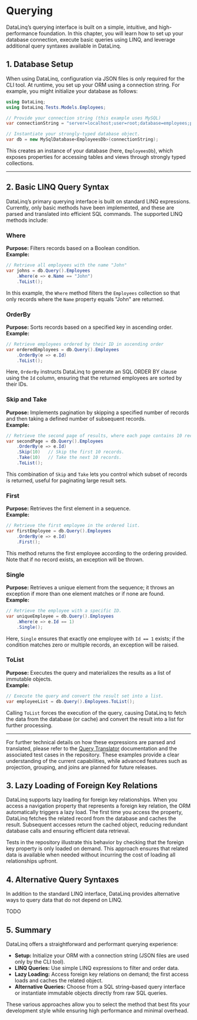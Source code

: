 # Querying

DataLinq’s querying interface is built on a simple, intuitive, and high-performance foundation. In this chapter, you will learn how to set up your database connection, execute basic queries using LINQ, and leverage additional query syntaxes available in DataLinq.

## 1. Database Setup

When using DataLinq, configuration via JSON files is only required for the CLI tool. At runtime, you set up your ORM using a connection string. For example, you might initialize your database as follows:

```csharp
using DataLinq;
using DataLinq.Tests.Models.Employees;

// Provide your connection string (this example uses MySQL)
var connectionString = "server=localhost;user=root;database=employees;password=yourpassword;";

// Instantiate your strongly-typed database object.
var db = new MySqlDatabase<EmployeesDb>(connectionString);
```

This creates an instance of your database (here, `EmployeesDb`), which exposes properties for accessing tables and views through strongly typed collections.

---

## 2. Basic LINQ Query Syntax

DataLinq’s primary querying interface is built on standard LINQ expressions. Currently, only basic methods have been implemented, and these are parsed and translated into efficient SQL commands. The supported LINQ methods include:

### Where

**Purpose:** Filters records based on a Boolean condition.  
**Example:**

```csharp
// Retrieve all employees with the name "John"
var johns = db.Query().Employees
    .Where(e => e.Name == "John")
    .ToList();
```

In this example, the `Where` method filters the `Employees` collection so that only records where the `Name` property equals "John" are returned.

### OrderBy

**Purpose:** Sorts records based on a specified key in ascending order.  
**Example:**

```csharp
// Retrieve employees ordered by their ID in ascending order
var orderedEmployees = db.Query().Employees
    .OrderBy(e => e.Id)
    .ToList();
```

Here, `OrderBy` instructs DataLinq to generate an SQL ORDER BY clause using the `Id` column, ensuring that the returned employees are sorted by their IDs.

### Skip and Take

**Purpose:** Implements pagination by skipping a specified number of records and then taking a defined number of subsequent records.  
**Example:**

```csharp
// Retrieve the second page of results, where each page contains 10 records.
var secondPage = db.Query().Employees
    .OrderBy(e => e.Id)
    .Skip(10)   // Skip the first 10 records.
    .Take(10)   // Take the next 10 records.
    .ToList();
```

This combination of `Skip` and `Take` lets you control which subset of records is returned, useful for paginating large result sets.

### First

**Purpose:** Retrieves the first element in a sequence.  
**Example:**

```csharp
// Retrieve the first employee in the ordered list.
var firstEmployee = db.Query().Employees
    .OrderBy(e => e.Id)
    .First();
```

This method returns the first employee according to the ordering provided. Note that if no record exists, an exception will be thrown.

### Single

**Purpose:** Retrieves a unique element from the sequence; it throws an exception if more than one element matches or if none are found.  
**Example:**

```csharp
// Retrieve the employee with a specific ID.
var uniqueEmployee = db.Query().Employees
    .Where(e => e.Id == 1)
    .Single();
```

Here, `Single` ensures that exactly one employee with `Id == 1` exists; if the condition matches zero or multiple records, an exception will be raised.

### ToList

**Purpose:** Executes the query and materializes the results as a list of immutable objects.  
**Example:**

```csharp
// Execute the query and convert the result set into a list.
var employeeList = db.Query().Employees.ToList();
```

Calling `ToList` forces the execution of the query, causing DataLinq to fetch the data from the database (or cache) and convert the result into a list for further processing.

---

For further technical details on how these expressions are parsed and translated, please refer to the [Query Translator](Query%20Translator.md) documentation  and the associated test cases in the repository. These examples provide a clear understanding of the current capabilities, while advanced features such as projection, grouping, and joins are planned for future releases.

## 3. Lazy Loading of Foreign Key Relations

DataLinq supports lazy loading for foreign key relationships. When you access a navigation property that represents a foreign key relation, the ORM automatically triggers a lazy load. The first time you access the property, DataLinq fetches the related record from the database and caches the result. Subsequent accesses return the cached object, reducing redundant database calls and ensuring efficient data retrieval.

Tests in the repository illustrate this behavior by checking that the foreign key property is only loaded on demand. This approach ensures that related data is available when needed without incurring the cost of loading all relationships upfront.

## 4. Alternative Query Syntaxes

In addition to the standard LINQ interface, DataLinq provides alternative ways to query data that do not depend on LINQ.

TODO

## 5. Summary

DataLinq offers a straightforward and performant querying experience:
- **Setup:** Initialize your ORM with a connection string (JSON files are used only by the CLI tool).
- **LINQ Queries:** Use simple LINQ expressions to filter and order data.
- **Lazy Loading:** Access foreign key relations on demand; the first access loads and caches the related object.
- **Alternative Queries:** Choose from a SQL string–based query interface or instantiate immutable objects directly from raw SQL queries.

These various approaches allow you to select the method that best fits your development style while ensuring high performance and minimal overhead.
